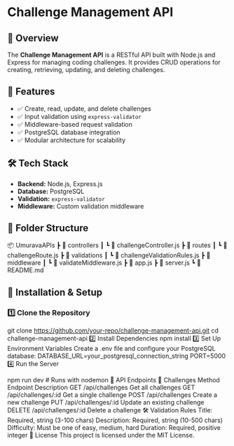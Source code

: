 # Challenge Management API

## 📌 Overview
The **Challenge Management API** is a RESTful API built with Node.js and Express for managing coding challenges. It provides CRUD operations for creating, retrieving, updating, and deleting challenges.

## 🚀 Features
- ✅ Create, read, update, and delete challenges
- ✅ Input validation using `express-validator`
- ✅ Middleware-based request validation
- ✅ PostgreSQL database integration
- ✅ Modular architecture for scalability

## 🛠️ Tech Stack
- **Backend:** Node.js, Express.js
- **Database:** PostgreSQL
- **Validation:** `express-validator`
- **Middleware:** Custom validation middleware

## 📂 Folder Structure
📦 UmuravaAPIs ┣ 📂 controllers ┃ ┗ 📜 challengeController.js ┣ 📂 routes ┃ ┗ 📜 challengeRoute.js ┣ 📂 validations ┃ ┗ 📜 challengeValidationRules.js ┣ 📂 middleware ┃ ┗ 📜 validateMiddleware.js ┣ 📜 app.js ┣ 📜 server.js ┗ 📜 README.md


## 🔧 Installation & Setup

### 1️⃣ Clone the Repository
git clone https://github.com/your-repo/challenge-management-api.git
cd challenge-management-api
2️⃣ Install Dependencies
npm install
3️⃣ Set Up Environment Variables
Create a .env file and configure your PostgreSQL database:
DATABASE_URL=your_postgresql_connection_string
PORT=5000
4️⃣ Run the Server

npm run dev  # Runs with nodemon
📌 API Endpoints
🚀 Challenges
Method	Endpoint	Description
GET	/api/challenges	Get all challenges
GET	/api/challenges/:id	Get a single challenge
POST	/api/challenges	Create a new challenge
PUT	/api/challenges/:id	Update an existing challenge
DELETE	/api/challenges/:id	Delete a challenge
🛠️ Validation Rules
Title: Required, string (3-100 chars)
Description: Required, string (10-500 chars)
Difficulty: Must be one of easy, medium, hard
Duration: Required, positive integer
📌 License
This project is licensed under the MIT License.
